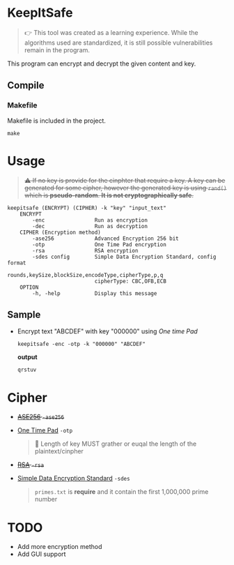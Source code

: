# KeepItSafe
>:point_right: This tool was created as a learning experience. While the algorithms used are standardized, it is still possible vulnerabilities remain in the program.

This program can encrypt and decrypt the given content and key.

## Compile
### Makefile
Makefile is included in the project. 
```shell
make
```

# Usage
>~~:warning: If no key is provide for the cinphter that require a key. A key can be generated for some cipher, however the generated key is using ```rand()``` which is **pseudo-random**. **It is not cryptographically safe**.~~
```
keepitsafe (ENCRYPT) (CIPHER) -k "key" "input_text"
    ENCRYPT
        -enc                Run as encryption
        -dec                Run as decryption
    CIPHER (Encryption method)
        -ase256             Advanced Encryption 256 bit
        -otp                One Time Pad encryption
        -rsa                RSA encryption
        -sdes config        Simple Data Encryption Standard, config format
                            rounds,keySize,blockSize,encodeType,cipherType,p,q
                            cipherType: CBC,OFB,ECB
    OPTION
        -h, -help           Display this message
```

## Sample

- Encrypt text "ABCDEF" with key "000000" using _One time Pad_
    ```shell
    keepitsafe -enc -otp -k "000000" "ABCDEF"
    ```
    **output**
    ```shell
    qrstuv
    ```

# Cipher

- ~~[ASE256](https://en.wikipedia.org/wiki/Advanced_Encryption_Standard) ```-ase256```~~
- [One Time Pad](https://en.wikipedia.org/wiki/One-time_pad) ```-otp```
    >:loudspeaker: Length of key MUST grather or euqal the length of the plaintext/cinpher

- ~~[RSA](https://en.wikipedia.org/wiki/RSA_(cryptosystem)) ```-rsa```~~

- [Simple Data Encryption Standard](https://en.wikipedia.org/wiki/Data_Encryption_Standard) ```-sdes```
    > ```primes.txt``` is **require** and it contain the first 1,000,000 prime number

    
    

# TODO
- Add more encryption method
- Add GUI support